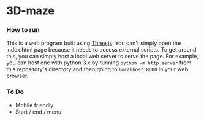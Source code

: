 # 3D-maze

### How to run
This is a web program built using [Three.js](https://threejs.org/). You can't simply open the index.html page because it needs to access external scripts. To get around this, you can simply host a local web server to serve the page. For example, you can host one with python 3.x by running `python -m http.server` from this repository's directory and then going to `localhost:8000` in your web browser.
 
### To Do
* Mobile friendly
* Start / end / menu
